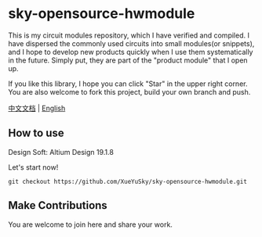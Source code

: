 # sky-opensource-hwmodule

This is my circuit modules repository, which I have verified and compiled. I have dispersed the commonly used circuits into small modules(or snippets), and I hope to develop new products quickly when I use them systematically in the future.
Simply put, they are part of the "product module" that I open up.

If you like this library, I hope you can click "Star" in the upper right corner. You are also welcome to fork this project, build your own branch and push.

[中文文档](README_ZH.md) | [English](README_EN.md)

## How to use

Design Soft: Altium Design 19.1.8

Let's start now!

``` shell
git checkout https://github.com/XueYuSky/sky-opensource-hwmodule.git
```

## Make Contributions

You are welcome to join here and share your work.